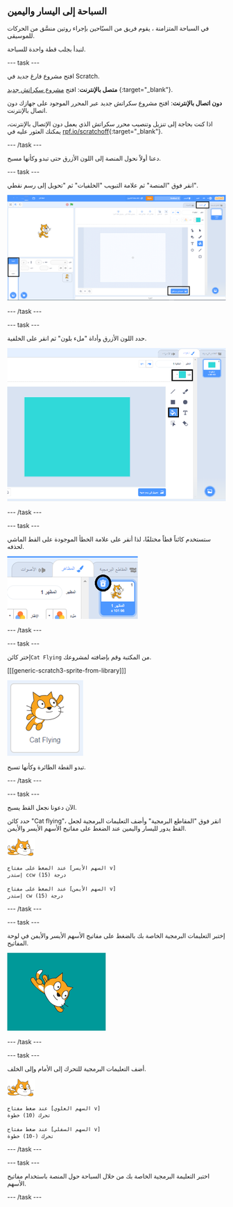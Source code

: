 ## السباحة إلى اليسار واليمين

في السباحة المتزامنة ، يقوم فريق من السبّاحين بإجراء روتين منسَّق من الحركات للموسيقى.

لنبدأ بجلب قطة واحدة للسباحة.

--- task ---

افتح مشروع فارغ جديد في Scratch.

**متصل بالإنترنت**: افتح [مشروع سكراتش جديد](http://rpf.io/scratchnew) {:target="_blank"}.

**دون اتصال بالإنترنت**: افتح مشروع سكراتش جديد عبر المحرر الموجود على جهازك دون اتصال بالإنترنت.

اذا كنت بحاجة إلى تنزيل وتنصيب محرر سكراتش الذي يعمل دون الإتصال بالإنترنت، يمكنك العثور عليه في [rpf.io/scratchoff](http://rpf.io/scratchoff){:target="_blank"}.

--- /task ---

دعنا أولاً نحول المنصة إلى اللون الأزرق حتى تبدو وكأنها مسبح.

--- task ---

انقر فوق "المنصة" ثم علامة التبويب "الخلفيات" ثم "تحويل إلى رسم نقطي".

![شاشة سكراتش مع تمييز المنصة والخلفيات وتحويل الى رسم نقطي](images/swim-select-backdrop.png)

--- /task ---

--- task ---

حدد اللون الأزرق وأداة "ملء بلون" ثم انقر على الخلفية.

![تم تحديد علامة التبويب "الخلفيات" وأداة الملء](images/swim-fill.png)

--- /task ---

--- task ---

ستستخدم كائناً قطاً مختلفًا، لذا أنقر على علامة الخطأ الموجودة على القط الماشي لحذفه.

![تم تحديد قائمة الحذف](images/swim-delete.png)

--- /task ---

--- task ---

إختر كائن`Cat Flying` من المكتبة وقم بإضافته لمشروعك.

[[[generic-scratch3-sprite-from-library]]]

![تم تمييز كائن القط الطائر](images/swim-sprite.png)

تبدو القطة الطائرة وكأنها تسبح.

--- /task ---

--- task ---

الآن دعونا نجعل القط يسبح.

حدد كائن "Cat flying"، انقر فوق "المقاطع البرمجية" وأضف التعليمات البرمجية لجعل القط يدور لليسار واليمين عند الضغط على مفاتيح الأسهم الأيسر والأيمن.

![الكائن السبّاح](images/swimmer-sprite.png)

```blocks3
عند الضغط على مفتاح [السهم الأيسر v]
إستدر ccw (15) درجة

عند الضغط على مفتاح [السهم الأيمن v]
إستدر cw (15) درجة
```

--- /task ---

--- task ---

إختبر التعليمات البرمجية الخاصة بك بالضغط على مفاتيح الأسهم الأيسر والأيمن في لوحة المفاتيح.

![الكائن القط يدور لليمين](images/swim-right.png)

--- /task ---

--- task ---

أضف التعليمات البرمجية للتحرك إلى الأمام وإلى الخلف.

![الكائن السبّاح](images/swimmer-sprite.png)

```blocks3
عند ضغط مفتاح [السهم العلوي v]
تحرك (10) خطوة

عند ضغط مفتاح [السهم السفلي v]
تحرك (-10) خطوة 
```

--- /task ---

--- task ---

اختبر التعليمة البرمجية الخاصة بك من خلال السباحة حول المنصة باستخدام مفاتيح الأسهم.

--- /task ---
